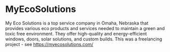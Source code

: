 # MyEcoSolutions
My Eco Solutions is a top service company in Omaha, Nebraska that provides various eco products and services needed to maintain a green and toxic free environment. They offer high-quality and energy-efficient windows, doors, solar solutions, and custom builds. This was a freelancing project - see https://myecosolutions.com/
